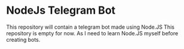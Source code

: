 # NodeJs Telegram Bot

This repository will contain a telegram bot made using Node.JS
This repository is empty for now. As I need to learn Node.JS myself before creating bots.
